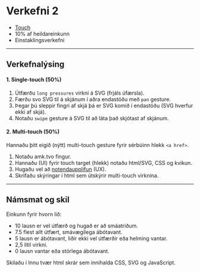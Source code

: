 # Verkefni 2 

- [Touch](https://github.com/GunnarThorunnarson/FORR3FV05EU/wiki/Touch) 
- 10% af heildareinkunn
- Einstaklingsverkefni

---

## Verkefnalýsing

#### 1. Single-touch (50%)
1. Útfærðu `long pressures` virkni á SVG (frjáls úfærsla).
1. Færðu svo SVG til á skjánum í aðra endastöðu með `pan` gesture.
1. Þegar þú sleppir fingri af skjá þá er SVG komið í endastöðu (SVG hverfur ekki af skjá).
1. Notaðu `swipe` gesture á SVG til að láta það skjótast af skjánum.
   
#### 2. Multi-touch (50%)
Hannaðu þitt eigið (nýtt) multi-touch gesture fyrir sérbúinn hlekk `<a href>`.

1. Notaðu amk.tvo fingur.
1. Hannaðu (UI) fyrir touch target (hlekk) notaðu html/SVG, CSS og kvikun.
1. Hugaðu vel að [notendaupplifun](https://github.com/GunnarThorunnarson/FORR3FV05EU/wiki/Touch#ui--ux) (UX).
1. Skrifaðu skýringar í html sem útskýrir multi-touch virknina.
   
---

## Námsmat og skil

Einkunn fyrir hvorn lið: 

- 10 lausn er vel útfærð og hugað er að smáatriðum.
- 7.5 flest allt útfært, smávægilega ábótavant.
- 5 lausn er ábótavant, liðir ekki vel útfærðir eða helming vantar.
- 2,5 lítil virkni.
- 0 lausn vantar eða stórlega ábótavant.
     
Skilaðu í Innu tvær html skrár sem innihalda CSS, SVG og JavaScript. 

<!-- 
The speed of the user’s gesture should be matched by the speed of the element being moved across the screen.
Spjaldtölva og minileik með tilbúna objecta í canvas í síma og spjaldtölvu. 
-->
